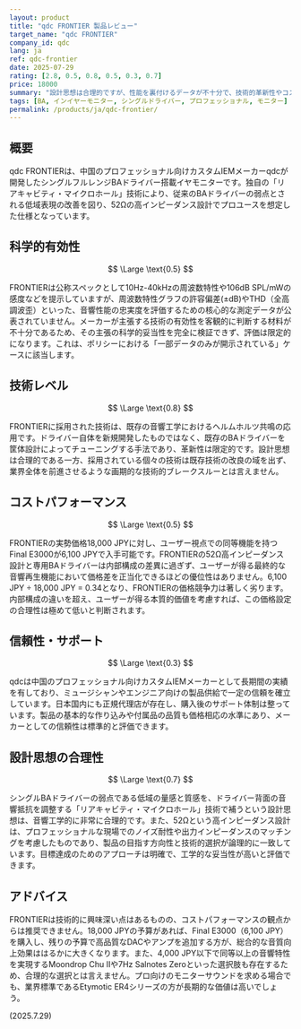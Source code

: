 ```yaml
---
layout: product
title: "qdc FRONTIER 製品レビュー"
target_name: "qdc FRONTIER"
company_id: qdc
lang: ja
ref: qdc-frontier
date: 2025-07-29
rating: [2.8, 0.5, 0.8, 0.5, 0.3, 0.7]
price: 18000
summary: "設計思想は合理的ですが、性能を裏付けるデータが不十分で、技術的革新性やコストパフォーマンスに大きな課題を抱えるイヤホンです。"
tags: [BA, インイヤーモニター, シングルドライバー, プロフェッショナル, モニター]
permalink: /products/ja/qdc-frontier/
---
```

## 概要

qdc FRONTIERは、中国のプロフェッショナル向けカスタムIEMメーカーqdcが開発したシングルフルレンジBAドライバー搭載イヤモニターです。独自の「リアキャビティ・マイクロホール」技術により、従来のBAドライバーの弱点とされる低域表現の改善を図り、52Ωの高インピーダンス設計でプロユースを想定した仕様となっています。

## 科学的有効性

$$ \Large \text{0.5} $$

FRONTIERは公称スペックとして10Hz-40kHzの周波数特性や106dB SPL/mWの感度などを提示していますが、周波数特性グラフの許容偏差(±dB)やTHD（全高調波歪）といった、音響性能の忠実度を評価するための核心的な測定データが公表されていません。メーカーが主張する技術の有効性を客観的に判断する材料が不十分であるため、その主張の科学的妥当性を完全に検証できず、評価は限定的になります。これは、ポリシーにおける「一部データのみが開示されている」ケースに該当します。

## 技術レベル

$$ \Large \text{0.8} $$

FRONTIERに採用された技術は、既存の音響工学におけるヘルムホルツ共鳴の応用です。ドライバー自体を新規開発したものではなく、既存のBAドライバーを筐体設計によってチューニングする手法であり、革新性は限定的です。設計思想は合理的である一方、採用されている個々の技術は既存技術の改良の域を出ず、業界全体を前進させるような画期的な技術的ブレークスルーとは言えません。

## コストパフォーマンス

$$ \Large \text{0.5} $$

FRONTIERの実勢価格18,000 JPYに対し、ユーザー視点での同等機能を持つFinal E3000が6,100 JPYで入手可能です。FRONTIERの52Ω高インピーダンス設計と専用BAドライバーは内部構成の差異に過ぎず、ユーザーが得る最終的な音響再生機能において価格差を正当化できるほどの優位性はありません。6,100 JPY ÷ 18,000 JPY = 0.34となり、FRONTIERの価格競争力は著しく劣ります。内部構成の違いを超え、ユーザーが得る本質的価値を考慮すれば、この価格設定の合理性は極めて低いと判断されます。

## 信頼性・サポート

$$ \Large \text{0.3} $$

qdcは中国のプロフェッショナル向けカスタムIEMメーカーとして長期間の実績を有しており、ミュージシャンやエンジニア向けの製品供給で一定の信頼を確立しています。日本国内にも正規代理店が存在し、購入後のサポート体制は整っています。製品の基本的な作り込みや付属品の品質も価格相応の水準にあり、メーカーとしての信頼性は標準的と評価できます。

## 設計思想の合理性

$$ \Large \text{0.7} $$

シングルBAドライバーの弱点である低域の量感と質感を、ドライバー背面の音響抵抗を調整する「リアキャビティ・マイクロホール」技術で補うという設計思想は、音響工学的に非常に合理的です。また、52Ωという高インピーダンス設計は、プロフェッショナルな現場でのノイズ耐性や出力インピーダンスのマッチングを考慮したものであり、製品の目指す方向性と技術的選択が論理的に一致しています。目標達成のためのアプローチは明確で、工学的な妥当性が高いと評価できます。

## アドバイス

FRONTIERは技術的に興味深い点はあるものの、コストパフォーマンスの観点からは推奨できません。18,000 JPYの予算があれば、Final E3000（6,100 JPY）を購入し、残りの予算で高品質なDACやアンプを追加する方が、総合的な音質向上効果ははるかに大きくなります。また、4,000 JPY以下で同等以上の音響特性を実現するMoondrop Chu IIや7Hz Salnotes Zeroといった選択肢も存在するため、合理的な選択とは言えません。プロ向けのモニターサウンドを求める場合でも、業界標準であるEtymotic ER4シリーズの方が長期的な価値は高いでしょう。

(2025.7.29)
